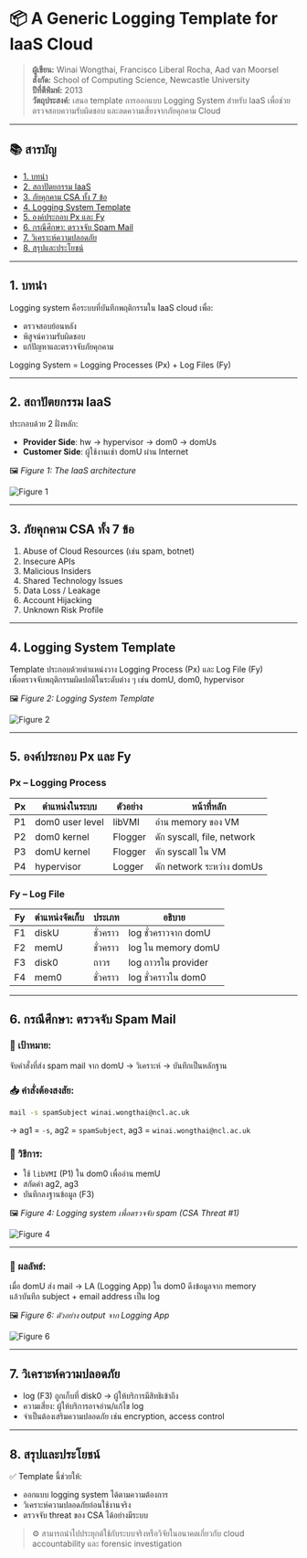 # 📦 A Generic Logging Template for IaaS Cloud

> **ผู้เขียน:** Winai Wongthai, Francisco Liberal Rocha, Aad van Moorsel  
> **สังกัด:** School of Computing Science, Newcastle University  
> **ปีที่ตีพิมพ์:** 2013  
> **วัตถุประสงค์:** เสนอ template การออกแบบ Logging System สำหรับ IaaS เพื่อช่วยตรวจสอบความรับผิดชอบ และลดความเสี่ยงจากภัยคุกคาม Cloud

---

## 📚 สารบัญ

- [1. บทนำ](#1-บทนำ)
- [2. สถาปัตยกรรม IaaS](#2-สถาปัตยกรรม-iaas)
- [3. ภัยคุกคาม CSA ทั้ง 7 ข้อ](#3-ภัยคุกคาม-csa-ทั้ง-7-ข้อ)
- [4. Logging System Template](#4-logging-system-template)
- [5. องค์ประกอบ Px และ Fy](#5-องค์ประกอบ-px-และ-fy)
- [6. กรณีศึกษา: ตรวจจับ Spam Mail](#6-กรณีศึกษา-ตรวจจับ-spam-mail)
- [7. วิเคราะห์ความปลอดภัย](#7-วิเคราะห์ความปลอดภัย)
- [8. สรุปและประโยชน์](#8-สรุปและประโยชน์)

---

## 1. บทนำ

Logging system คือระบบที่บันทึกพฤติกรรมใน IaaS cloud เพื่อ:
- ตรวจสอบย้อนหลัง
- พิสูจน์ความรับผิดชอบ
- แก้ปัญหาและตรวจจับภัยคุกคาม

Logging System = Logging Processes (Px) + Log Files (Fy)

---

## 2. สถาปัตยกรรม IaaS

ประกอบด้วย 2 ฝั่งหลัก:

- **Provider Side**: hw → hypervisor → dom0 → domUs  
- **Customer Side**: ผู้ใช้งานเช่า domU ผ่าน Internet

🖼️ *Figure 1: The IaaS architecture*

![Figure 1](94fc84ba-2463-46d6-935e-649fa44071a5.png)

---

## 3. ภัยคุกคาม CSA ทั้ง 7 ข้อ

1. Abuse of Cloud Resources (เช่น spam, botnet)
2. Insecure APIs
3. Malicious Insiders
4. Shared Technology Issues
5. Data Loss / Leakage
6. Account Hijacking
7. Unknown Risk Profile

---

## 4. Logging System Template

Template ประกอบด้วยตำแหน่งวาง Logging Process (Px) และ Log File (Fy)  
เพื่อตรวจจับพฤติกรรมผิดปกติในระดับต่าง ๆ เช่น domU, dom0, hypervisor

🖼️ *Figure 2: Logging System Template*

![Figure 2](1fcdfacd-03ed-41a6-9cd0-acc93e4a4fe2.png)

---

## 5. องค์ประกอบ Px และ Fy

### Px – Logging Process

| Px | ตำแหน่งในระบบ | ตัวอย่าง | หน้าที่หลัก |
|----|------------------|----------|--------------|
| P1 | dom0 user level | libVMI | อ่าน memory ของ VM |
| P2 | dom0 kernel | Flogger | ดัก syscall, file, network |
| P3 | domU kernel | Flogger | ดัก syscall ใน VM |
| P4 | hypervisor | Logger | ดัก network ระหว่าง domUs |

### Fy – Log File

| Fy | ตำแหน่งจัดเก็บ | ประเภท | อธิบาย |
|----|------------------|--------|---------|
| F1 | diskU | ชั่วคราว | log ชั่วคราวจาก domU |
| F2 | memU | ชั่วคราว | log ใน memory domU |
| F3 | disk0 | ถาวร | log ถาวรใน provider |
| F4 | mem0 | ชั่วคราว | log ชั่วคราวใน dom0 |

---

## 6. กรณีศึกษา: ตรวจจับ Spam Mail

### 🎯 เป้าหมาย:
จับคำสั่งที่ส่ง spam mail จาก domU → วิเคราะห์ → บันทึกเป็นหลักฐาน

### 📥 คำสั่งต้องสงสัย:
```bash
mail -s spamSubject winai.wongthai@ncl.ac.uk
```
→ ag1 = `-s`, ag2 = `spamSubject`, ag3 = `winai.wongthai@ncl.ac.uk`

### 🔧 วิธีการ:
- ใช้ `libVMI` (P1) ใน dom0 เพื่ออ่าน memU
- สกัดค่า ag2, ag3
- บันทึกลงฐานข้อมูล (F3)

🖼️ *Figure 4: Logging system เพื่อตรวจจับ spam (CSA Threat #1)*

![Figure 4](1cdc66ee-34ee-4958-83a5-ced47a94d645.png)

---

### 🧪 ผลลัพธ์:
เมื่อ domU ส่ง mail → LA (Logging App) ใน dom0 ดึงข้อมูลจาก memory  
แล้วบันทึก subject + email address เป็น log

🖼️ *Figure 6: ตัวอย่าง output จาก Logging App*

![Figure 6](c6677e1a-644f-4553-bc6d-8a417ac00397.png)

---

## 7. วิเคราะห์ความปลอดภัย

- log (F3) ถูกเก็บที่ disk0 → ผู้ให้บริการมีสิทธิเข้าถึง
- ความเสี่ยง: ผู้ให้บริการอาจอ่าน/แก้ไข log
- จำเป็นต้องเสริมความปลอดภัย เช่น encryption, access control

---

## 8. สรุปและประโยชน์

✅ Template นี้ช่วยให้:
- ออกแบบ logging system ได้ตามความต้องการ
- วิเคราะห์ความปลอดภัยก่อนใช้งานจริง
- ตรวจจับ threat ของ CSA ได้อย่างมีระบบ

> ⚙️ สามารถนำไปประยุกต์ใช้กับระบบจริงหรือวิจัยในอนาคตเกี่ยวกับ cloud accountability และ forensic investigation

